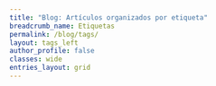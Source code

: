 ```yaml
---
title: "Blog: Artículos organizados por etiqueta"
breadcrumb_name: Etiquetas
permalink: /blog/tags/
layout: tags_left
author_profile: false
classes: wide
entries_layout: grid
---
```

